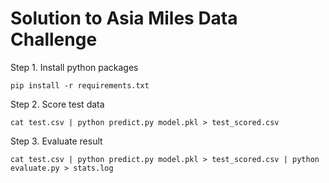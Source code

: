 Solution to Asia Miles Data Challenge
=========================

Step 1. Install python packages

```
pip install -r requirements.txt
```

Step 2. Score test data

```
cat test.csv | python predict.py model.pkl > test_scored.csv
```

Step 3. Evaluate result

```
cat test.csv | python predict.py model.pkl > test_scored.csv | python evaluate.py > stats.log
```
